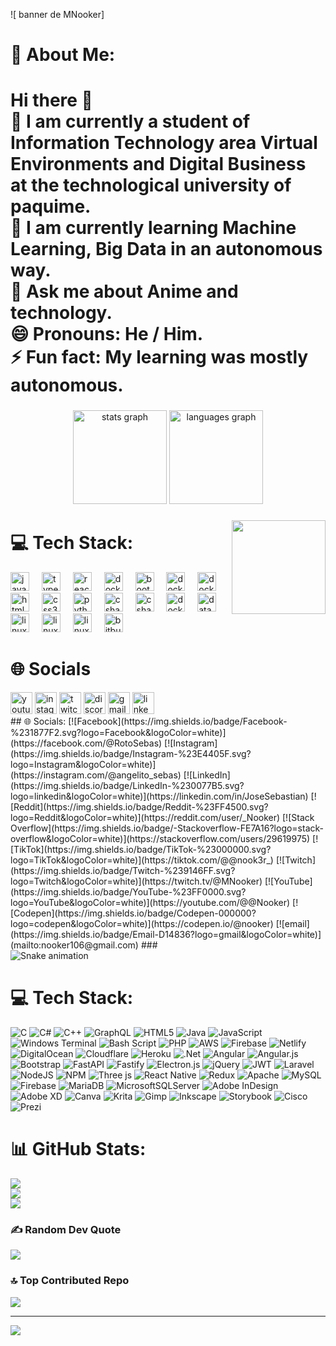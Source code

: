 
![ banner de MNooker]


# 💫 About Me:
# Hi there 👋<br>🔭 I am currently a student of Information Technology area Virtual Environments and Digital Business at the technological university of paquime.<br>🌱 I am currently learning Machine Learning, Big Data in an autonomous way.<br>💬 Ask me about Anime and technology.<br>😄 Pronouns: He / Him.<br>⚡ Fun fact: My learning was mostly autonomous. 


###

<div align="center">
  <img src="https://github-readme-stats.vercel.app/api?username=maurodesouza&hide_title=false&hide_rank=false&show_icons=true&include_all_commits=true&count_private=true&disable_animations=false&theme=dracula&locale=en&hide_border=false" height="150" alt="stats graph"  />
  <img src="https://github-readme-stats.vercel.app/api/top-langs?username=maurodesouza&locale=en&hide_title=false&layout=compact&card_width=320&langs_count=5&theme=dracula&hide_border=false" height="150" alt="languages graph"  />
</div>

###

<img align="right" height="150" src="https://i.imgflip.com/65efzo.gif"  />

# 💻 Tech Stack:

<div align="left">
  <img src="https://cdn.jsdelivr.net/gh/devicons/devicon/icons/javascript/javascript-original.svg" height="30" alt="javascript logo"  />
  <img width="12" />
  <img src="https://cdn.jsdelivr.net/gh/devicons/devicon/icons/typescript/typescript-original.svg" height="30" alt="typescript logo"  />
  <img width="12" />
  <img src="https://cdn.jsdelivr.net/gh/devicons/devicon/icons/react/react-original.svg" height="30" alt="react logo"  />
  <img width="12" />
  <img src="https://cdn.jsdelivr.net/npm/devicons@1.8.0/!SVG/php.svg" height="30" alt="docker logo"  />
  <img width="12" />
  <img src="https://cdn.jsdelivr.net/npm/devicons@1.8.0/!SVG/bootstrap.svg" height="30" alt="bootsatrap logo"  />
  <img width="12" />
  <img src="https://cdn.jsdelivr.net/npm/devicons@1.8.0/!SVG/php.svg" height="30" alt="docker logo"  />
  <img width="12" />
  <img src="https://cdn.jsdelivr.net/npm/devicons@1.8.0/!SVG/php.svg" height="30" alt="docker logo"  />
  <img width="12" />
  <img src="https://cdn.jsdelivr.net/gh/devicons/devicon/icons/html5/html5-original.svg" height="30" alt="html5 logo"  />
  <img width="12" />
  <img src="https://cdn.jsdelivr.net/gh/devicons/devicon/icons/css3/css3-original.svg" height="30" alt="css3 logo"  />
  <img width="12" />
  <img src="https://cdn.jsdelivr.net/gh/devicons/devicon/icons/python/python-original.svg" height="30" alt="python logo"  />
  <img width="12" />
  <img src="https://cdn.jsdelivr.net/gh/devicons/devicon/icons/csharp/csharp-original.svg" height="30" alt="csharp logo"  />
  <img width="12" />
  <img src="https://cdn.jsdelivr.net/npm/devicons@1.8.0/!SVG/terminal.svg" height="30" alt="csharp logo"  />
  <img width="12" />
  <img src="https://cdn.jsdelivr.net/npm/devicons@1.8.0/!SVG/docker.svg" height="30" alt="docker logo"  />
<img width="12" />
  <img src="https://cdn.jsdelivr.net/npm/devicons@1.8.0/!SVG/database.svg" height="30" alt="database logo"  />
  <img width="12" />
  <img src="https://cdn.jsdelivr.net/npm/devicons@1.8.0/!SVG/linux.svg" height="30" alt="linux logo"  />
  <img width="12" />
   <img src="https://cdn.jsdelivr.net/npm/devicons@1.8.0/!SVG/cloud9.svg" height="30" alt="linux logo"  />
  <img width="12" />
  <img src="https://cdn.jsdelivr.net/npm/devicons@1.8.0/!SVG/cisco.svg" height="30" alt="linux logo"  />
  <img width="12" />
  <img src="https://cdn.jsdelivr.net/npm/devicons@1.8.0/!SVG/bitbucket.svg" height="30" alt="bitbucket logo"  />
  <img width="12" />
</div>




# 🌐 Socials
<div align="left">
  <img src="https://img.shields.io/static/v1?message=Youtube&logo=youtube&label=&color=FF0000&logoColor=white&labelColor=&style=for-the-badge" height="35" alt="youtube logo"  />
  <img src="https://img.shields.io/static/v1?message=Instagram&logo=instagram&label=&color=E4405F&logoColor=white&labelColor=&style=for-the-badge" height="35" alt="instagram logo"  />
  <img src="https://img.shields.io/static/v1?message=Twitch&logo=twitch&label=&color=9146FF&logoColor=white&labelColor=&style=for-the-badge" height="35" alt="twitch logo"  />
  <img src="https://img.shields.io/static/v1?message=Discord&logo=discord&label=&color=7289DA&logoColor=white&labelColor=&style=for-the-badge" height="35" alt="discord logo"  />
  <img src="https://img.shields.io/static/v1?message=Gmail&logo=gmail&label=&color=D14836&logoColor=white&labelColor=&style=for-the-badge" height="35" alt="gmail logo"  />
  <img src="https://img.shields.io/static/v1?message=LinkedIn&logo=linkedin&label=&color=0077B5&logoColor=white&labelColor=&style=for-the-badge" height="35" alt="linkedin logo"  />
</div>
## 🌐 Socials:
[![Facebook](https://img.shields.io/badge/Facebook-%231877F2.svg?logo=Facebook&logoColor=white)](https://facebook.com/@RotoSebas) [![Instagram](https://img.shields.io/badge/Instagram-%23E4405F.svg?logo=Instagram&logoColor=white)](https://instagram.com/@angelito_sebas) [![LinkedIn](https://img.shields.io/badge/LinkedIn-%230077B5.svg?logo=linkedin&logoColor=white)](https://linkedin.com/in/JoseSebastian) [![Reddit](https://img.shields.io/badge/Reddit-%23FF4500.svg?logo=Reddit&logoColor=white)](https://reddit.com/user/_Nooker) [![Stack Overflow](https://img.shields.io/badge/-Stackoverflow-FE7A16?logo=stack-overflow&logoColor=white)](https://stackoverflow.com/users/29619975) [![TikTok](https://img.shields.io/badge/TikTok-%23000000.svg?logo=TikTok&logoColor=white)](https://tiktok.com/@@nook3r_) [![Twitch](https://img.shields.io/badge/Twitch-%239146FF.svg?logo=Twitch&logoColor=white)](https://twitch.tv/@MNooker) [![YouTube](https://img.shields.io/badge/YouTube-%23FF0000.svg?logo=YouTube&logoColor=white)](https://youtube.com/@@Nooker) [![Codepen](https://img.shields.io/badge/Codepen-000000?logo=codepen&logoColor=white)](https://codepen.io/@nooker) [![email](https://img.shields.io/badge/Email-D14836?logo=gmail&logoColor=white)](mailto:nooker106@gmail.com) 
###

<br clear="both">

<img src="https://raw.githubusercontent.com/maurodesouza/maurodesouza/output/snake.svg" alt="Snake animation" />

###
<!--
**MNooker/MNooker** is a ✨ _special_ ✨ repository because its `README.md` (this file) appears on your GitHub profile.

Here are some ideas to get you started:

- 🔭 I’m currently working on ...
- 🌱 I’m currently learning ...
- 👯 I’m looking to collaborate on ...
- 🤔 I’m looking for help with ...
- 💬 Ask me about ...
- 📫 How to reach me: ...
- 😄 Pronouns: ...
- ⚡ Fun fact: ...
-->





# 💻 Tech Stack:
![C](https://img.shields.io/badge/c-%2300599C.svg?style=flat-square&logo=c&logoColor=white) ![C#](https://img.shields.io/badge/c%23-%23239120.svg?style=flat-square&logo=csharp&logoColor=white) ![C++](https://img.shields.io/badge/c++-%2300599C.svg?style=flat-square&logo=c%2B%2B&logoColor=white) ![GraphQL](https://img.shields.io/badge/-GraphQL-E10098?style=flat-square&logo=graphql&logoColor=white) ![HTML5](https://img.shields.io/badge/html5-%23E34F26.svg?style=flat-square&logo=html5&logoColor=white) ![Java](https://img.shields.io/badge/java-%23ED8B00.svg?style=flat-square&logo=openjdk&logoColor=white) ![JavaScript](https://img.shields.io/badge/javascript-%23323330.svg?style=flat-square&logo=javascript&logoColor=%23F7DF1E) ![Windows Terminal](https://img.shields.io/badge/Windows%20Terminal-%234D4D4D.svg?style=flat-square&logo=windows-terminal&logoColor=white) ![Bash Script](https://img.shields.io/badge/bash_script-%23121011.svg?style=flat-square&logo=gnu-bash&logoColor=white) ![PHP](https://img.shields.io/badge/php-%23777BB4.svg?style=flat-square&logo=php&logoColor=white) ![AWS](https://img.shields.io/badge/AWS-%23FF9900.svg?style=flat-square&logo=amazon-aws&logoColor=white) ![Firebase](https://img.shields.io/badge/firebase-%23039BE5.svg?style=flat-square&logo=firebase) ![Netlify](https://img.shields.io/badge/netlify-%23000000.svg?style=flat-square&logo=netlify&logoColor=#00C7B7) ![DigitalOcean](https://img.shields.io/badge/DigitalOcean-%230167ff.svg?style=flat-square&logo=digitalOcean&logoColor=white) ![Cloudflare](https://img.shields.io/badge/Cloudflare-F38020?style=flat-square&logo=Cloudflare&logoColor=white) ![Heroku](https://img.shields.io/badge/heroku-%23430098.svg?style=flat-square&logo=heroku&logoColor=white) ![.Net](https://img.shields.io/badge/.NET-5C2D91?style=flat-square&logo=.net&logoColor=white) ![Angular](https://img.shields.io/badge/angular-%23DD0031.svg?style=flat-square&logo=angular&logoColor=white) ![Angular.js](https://img.shields.io/badge/angular.js-%23E23237.svg?style=flat-square&logo=angularjs&logoColor=white) ![Bootstrap](https://img.shields.io/badge/bootstrap-%238511FA.svg?style=flat-square&logo=bootstrap&logoColor=white) ![FastAPI](https://img.shields.io/badge/FastAPI-005571?style=flat-square&logo=fastapi) ![Fastify](https://img.shields.io/badge/fastify-%23000000.svg?style=flat-square&logo=fastify&logoColor=white) ![Electron.js](https://img.shields.io/badge/Electron-191970?style=flat-square&logo=Electron&logoColor=white) ![jQuery](https://img.shields.io/badge/jquery-%230769AD.svg?style=flat-square&logo=jquery&logoColor=white) ![JWT](https://img.shields.io/badge/JWT-black?style=flat-square&logo=JSON%20web%20tokens) ![Laravel](https://img.shields.io/badge/laravel-%23FF2D20.svg?style=flat-square&logo=laravel&logoColor=white) ![NodeJS](https://img.shields.io/badge/node.js-6DA55F?style=flat-square&logo=node.js&logoColor=white) ![NPM](https://img.shields.io/badge/NPM-%23CB3837.svg?style=flat-square&logo=npm&logoColor=white) ![Three js](https://img.shields.io/badge/threejs-black?style=flat-square&logo=three.js&logoColor=white) ![React Native](https://img.shields.io/badge/react_native-%2320232a.svg?style=flat-square&logo=react&logoColor=%2361DAFB) ![Redux](https://img.shields.io/badge/redux-%23593d88.svg?style=flat-square&logo=redux&logoColor=white) ![Apache](https://img.shields.io/badge/apache-%23D42029.svg?style=flat-square&logo=apache&logoColor=white) ![MySQL](https://img.shields.io/badge/mysql-4479A1.svg?style=flat-square&logo=mysql&logoColor=white) ![Firebase](https://img.shields.io/badge/firebase-a08021?style=flat-square&logo=firebase&logoColor=ffcd34) ![MariaDB](https://img.shields.io/badge/MariaDB-003545?style=flat-square&logo=mariadb&logoColor=white) ![MicrosoftSQLServer](https://img.shields.io/badge/Microsoft%20SQL%20Server-CC2927?style=flat-square&logo=microsoft%20sql%20server&logoColor=white) ![Adobe InDesign](https://img.shields.io/badge/Adobe%20InDesign-49021F?style=flat-square&logo=adobeindesign&logoColor=FF3366) ![Adobe XD](https://img.shields.io/badge/Adobe%20XD-470137?style=flat-square&logo=Adobe%20XD&logoColor=#FF61F6) ![Canva](https://img.shields.io/badge/Canva-%2300C4CC.svg?style=flat-square&logo=Canva&logoColor=white) ![Krita](https://img.shields.io/badge/Krita-203759?style=flat-square&logo=krita&logoColor=EEF37B) ![Gimp](https://img.shields.io/badge/Gimp-657D8B?style=flat-square&logo=gimp&logoColor=FFFFFF) ![Inkscape](https://img.shields.io/badge/Inkscape-e0e0e0?style=flat-square&logo=inkscape&logoColor=080A13) ![Storybook](https://img.shields.io/badge/-Storybook-FF4785?style=flat-square&logo=storybook&logoColor=white) ![Cisco](https://img.shields.io/badge/cisco-%23049fd9.svg?style=flat-square&logo=cisco&logoColor=black) ![Prezi](https://img.shields.io/badge/Prezi-%23000000.svg?style=flat-square&logo=Prezi&logoColor=white)

# 📊 GitHub Stats:
![](https://github-readme-stats.vercel.app/api?username=MNooker&theme=nord&hide_border=false&include_all_commits=true&count_private=true)<br/>
![](https://github-readme-streak-stats.herokuapp.com/?user=MNooker&theme=nord&hide_border=false)<br/>
![](https://github-readme-stats.vercel.app/api/top-langs/?username=MNooker&theme=nord&hide_border=false&include_all_commits=true&count_private=true&layout=compact)

### ✍️ Random Dev Quote
![](https://quotes-github-readme.vercel.app/api?type=horizontal&theme=radical)

### 🔝 Top Contributed Repo
![](https://github-contributor-stats.vercel.app/api?username=MNooker&limit=5&theme=gruvbox&combine_all_yearly_contributions=true)

---
[![](https://visitcount.itsvg.in/api?id=MNooker&icon=1&color=12)](https://visitcount.itsvg.in)

<!-- Proudly created with GPRM ( https://gprm.itsvg.in ) -->